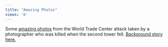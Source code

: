 ```yaml
---
title: "Amazing Photos"
views: '6'
---
```

<p>Some <a href="https://digitaljournalist.org/issue0111/biggart01.htm">amazing photos</a> from the World Trade Center attack taken by a photographer who was killed when the second tower fell.  <a href="https://binarybonsai.com/archives/2004/05/24/bill-biggart-photos/">Background story here.</a></p>
